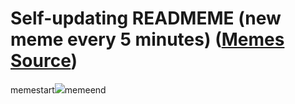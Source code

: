 # Self-updating READMEME (new meme every 5 minutes) ([Memes Source](https://bramses.notion.site/a49c1e962b7646879176ac3b327b6533?v=4d1eda54b170483cb03a40f257231764))

memestart![](https://www.notion.so/image/https%3A%2F%2Fs3-us-west-2.amazonaws.com%2Fsecure.notion-static.com%2Fa57f3fc6-5539-4b65-b31a-5b24e02531de%2F11EA4487-58E9-43B6-80D5-AD8994881AE6.jpeg?table=block&id=0c526b02-61f6-443a-8127-fbbf333c5ef7&cache=v2)memeend
